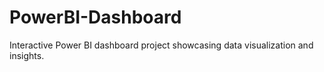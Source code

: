 # PowerBI-Dashboard
Interactive Power BI dashboard project showcasing data visualization and insights.
